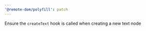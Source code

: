 ```yaml
---
'@remote-dom/polyfill': patch
---
```


Ensure the `createText` hook is called when creating a new text node
